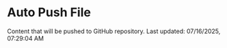 # Auto Push File

Content that will be pushed to GitHub repository.
Last updated: 07/16/2025, 07:29:04 AM
